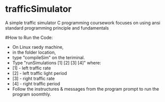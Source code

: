 # trafficSimulator
A simple traffic simulator C programming coursework focuses on using ansi standard programming principle and fundamentals 

#How to Run the Code:

- On Linux raedy machine,
- in the folder location,
- type "compileSim" on the teriminal.
- Type "runSimulations [1] [2] [3] [4]" where:
- [1] - left traffic rate
- [2] - left traffic light period
- [3] - right traffic rate
- [4] - right traffic period
- Follow the instructures & messages from the program prompt to run the program soomthly.
